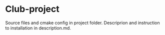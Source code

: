 # Club-project
Source files and cmake config in project folder.
Descriprion and instruction to installation in description.md.
